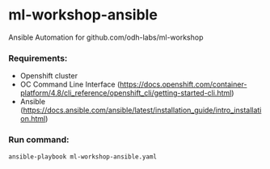 # ml-workshop-ansible
Ansible Automation for github.com/odh-labs/ml-workshop

### Requirements:
  - Openshift cluster
  - OC Command Line Interface (https://docs.openshift.com/container-platform/4.8/cli_reference/openshift_cli/getting-started-cli.html)
  - Ansible (https://docs.ansible.com/ansible/latest/installation_guide/intro_installation.html)
  
### Run command: 
```
ansible-playbook ml-workshop-ansible.yaml
```
